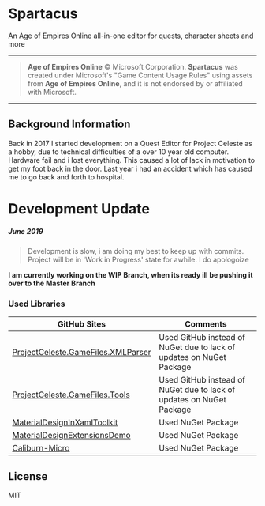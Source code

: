 # Spartacus
An Age of Empires Online all-in-one editor for quests, character sheets and more

----
>**Age of Empires Online** © Microsoft Corporation. 
**Spartacus** was created under Microsoft's "Game Content Usage Rules" using assets from **Age of Empires Online**, and it is not endorsed by or affiliated with Microsoft.  
-----

## Background Information
 Back in 2017 I started development on a Quest Editor for Project Celeste as a hobby, due to technical difficulties of a over 10 year old computer. Hardware fail and i lost everything. This caused a lot of lack in motivation to get my foot back in the door. Last year i had an accident which has caused me to go back and forth to hospital.

# Development Update

##### June 2019

> Development is slow, i am doing my best to keep up with commits.
> Project will be in 'Work in Progress' state for awhile.
> I do apologoize

**I am currently working on the WIP Branch, when its ready ill be pushing it over to the Master Branch**

### Used Libraries

| GitHub Sites | Comments |
| ------ | ----- |
| [ProjectCeleste.GameFiles.XMLParser][ProjectCXML] | Used GitHub instead of NuGet due to lack of updates on NuGet Package |
| [ProjectCeleste.GameFiles.Tools][ProjectCTOOL] | Used GitHub instead of NuGet due to lack of updates on NuGet Package |
| [MaterialDesignInXamlToolkit][MaterialDesignXML] | Used NuGet Package |
| [MaterialDesignExtensionsDemo][MaterialDesignExtXML] | Used NuGet Package |
| [Caliburn-Micro][CaliburnMicro] | Used NuGet Package |


License
----

MIT

[ProjectCXML]: https://github.com/ProjectCeleste/ProjectCeleste.GameFiles.XMLParser
[ProjectCTOOL]: https://github.com/ProjectCeleste/ProjectCeleste.GameFiles.Tools
[MaterialDesignXML]: https://github.com/MaterialDesignInXAML/MaterialDesignInXamlToolkit/wiki
[MaterialDesignExtXML]: https://github.com/spiegelp/MaterialDesignExtensions/tree/master/MaterialDesignExtensionsDemo
[CaliburnMicro]: https://github.com/Caliburn-Micro
